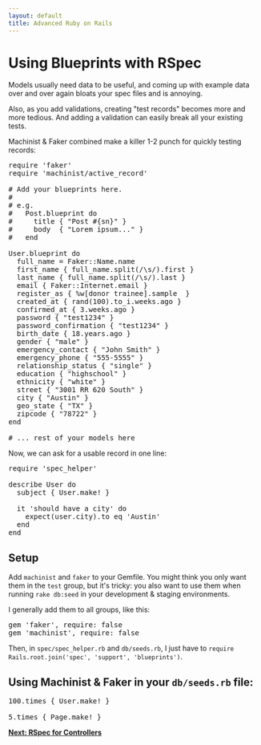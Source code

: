 ```yaml
---
layout: default
title: Advanced Ruby on Rails
---
```


# Using Blueprints with RSpec

Models usually need data to be useful, and coming up with example data over and over again bloats your spec files and is annoying.

Also, as you add validations, creating "test records" becomes more and more tedious. And adding a validation can easily break all your existing tests.

Machinist &amp; Faker combined make a killer 1-2 punch for quickly testing records: 

<pre>
require 'faker'
require 'machinist/active_record'

# Add your blueprints here.
#
# e.g.
#   Post.blueprint do
#     title { "Post #{sn}" }
#     body  { "Lorem ipsum..." }
#   end

User.blueprint do
  full_name = Faker::Name.name
  first_name { full_name.split(/\s/).first }
  last_name { full_name.split(/\s/).last }
  email { Faker::Internet.email }
  register_as { %w[donor trainee].sample  }
  created_at { rand(100).to_i.weeks.ago }
  confirmed_at { 3.weeks.ago }
  password { "test1234" }
  password_confirmation { "test1234" }
  birth_date { 18.years.ago }
  gender { "male" }
  emergency_contact { "John Smith" }
  emergency_phone { "555-5555" }
  relationship_status { "single" }
  education { "highschool" }
  ethnicity { "white" }
  street { "3001 RR 620 South" }
  city { "Austin" }
  geo_state { "TX" }
  zipcode { "78722" }
end

# ... rest of your models here
</pre>

Now, we can ask for a usable record in one line:

<pre>
require 'spec_helper'

describe User do
  subject { User.make! }

  it 'should have a city' do
    expect(user.city).to eq 'Austin'
  end
end
</pre>

## Setup

Add `machinist` and `faker` to your Gemfile. You might think you only want them in the `test` group, but it's tricky: you also want to use them when running `rake db:seed` in your development &amp; staging environments.

I generally add them to all groups, like this:

<pre>
gem 'faker', require: false
gem 'machinist', require: false
</pre>

Then, in `spec/spec_helper.rb` and `db/seeds.rb`, I just have to `require Rails.root.join('spec', 'support', 'blueprints')`.

## Using Machinist &amp; Faker in your `db/seeds.rb` file:

<pre>
100.times { User.make! }

5.times { Page.make! }
</pre>


**[Next: RSpec for Controllers](/rspec/controllers.html)**
